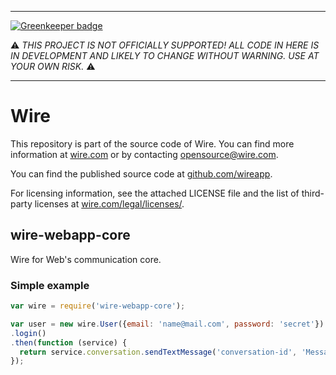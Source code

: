-----

[![Greenkeeper badge](https://badges.greenkeeper.io/wireapp/wire-webapp-core.svg)](https://greenkeeper.io/)

:warning: *THIS PROJECT IS NOT OFFICIALLY SUPPORTED! ALL CODE IN HERE IS
IN DEVELOPMENT AND LIKELY TO CHANGE WITHOUT WARNING. USE AT YOUR OWN
RISK.* :warning:

-----

# Wire

This repository is part of the source code of Wire. You can find more information at [wire.com](https://wire.com) or by contacting opensource@wire.com.

You can find the published source code at [github.com/wireapp](https://github.com/wireapp).

For licensing information, see the attached LICENSE file and the list of third-party licenses at [wire.com/legal/licenses/](https://wire.com/legal/licenses/).

## wire-webapp-core

Wire for Web's communication core.

### Simple example

```javascript
var wire = require('wire-webapp-core');

var user = new wire.User({email: 'name@mail.com', password: 'secret'})
.login()
.then(function (service) {
  return service.conversation.sendTextMessage('conversation-id', 'Message');
});
```
